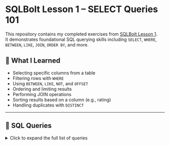 # SQLBolt Lesson 1 – SELECT Queries 101

This repository contains my completed exercises from [SQLBolt Lesson 1](https://sqlbolt.com/lesson/).  
It demonstrates foundational SQL querying skills including `SELECT`, `WHERE`, `BETWEEN`, `LIKE`, `JOIN`, `ORDER BY`, and more.

## 🧠 What I Learned

- Selecting specific columns from a table
- Filtering rows with `WHERE`
- Using `BETWEEN`, `LIKE`, `NOT`, and `OFFSET`
- Ordering and limiting results
- Performing JOIN operations
- Sorting results based on a column (e.g., rating)
- Handling duplicates with `DISTINCT`

---

## 📄 SQL Queries

<details>
<summary>Click to expand the full list of queries</summary>

```sql
-- Find the title of each film
SELECT Title FROM movies;

![image](https://github.com/user-attachments/assets/ae00de3b-3360-4237-8fba-8b86ce8bc769)

-- Find the director of each film
SELECT Director FROM movies;

-- Find the title and director of each film
SELECT Title, Director FROM movies;

-- Find the title and year of each film
SELECT Title, Year FROM movies;

-- Find all the information about each film
SELECT * FROM movies;

-- Find the movie with a row id of 6
SELECT * FROM movies WHERE Id = 6;

-- Find the movies released in the years between 2000 and 2010
SELECT * FROM movies WHERE Year BETWEEN 2000 AND 2010;

-- Find the movies not released in the years between 2000 and 2010
SELECT * FROM movies WHERE Year NOT BETWEEN 2000 AND 2010;

-- Find the first 5 Pixar movies and their release year
SELECT Title, Year FROM movies LIMIT 5;

-- Find all the Toy Story movies
SELECT * FROM movies WHERE Title LIKE 'Toy Story%';

-- Find all the movies directed by John Lasseter
SELECT * FROM movies WHERE Director = 'John Lasseter';

-- Find all the movies (and director) not directed by John Lasseter
SELECT * FROM movies WHERE Director <> 'John Lasseter';

-- Find all the WALL-* movies
SELECT * FROM movies WHERE Title LIKE 'WALL-%';

-- List all directors of Pixar movies (alphabetically), without duplicates
SELECT DISTINCT Director FROM movies;

-- List the last four Pixar movies released (most recent to least)
SELECT Title, Year FROM movies
ORDER BY Year DESC
LIMIT 4;

-- List the first five Pixar movies sorted alphabetically
SELECT Title, Year FROM movies
ORDER BY Title ASC
LIMIT 5;

-- List the next five Pixar movies sorted alphabetically
SELECT Title, Year FROM movies
ORDER BY Title ASC
LIMIT 5 OFFSET 5;

-- Find the domestic and international sales for each movie
SELECT Title, Domestic_sales, International_sales 
FROM movies 
JOIN Boxoffice ON movies.id = Boxoffice.movie_id;

-- Show movies that did better internationally than domestically
SELECT Title, Domestic_sales, International_sales 
FROM movies 
JOIN Boxoffice ON movies.id = Boxoffice.movie_id 
WHERE International_sales > Domestic_sales;

-- List all the movies by their ratings in descending order
SELECT Title, Rating 
FROM movies 
JOIN Boxoffice ON movies.id = Boxoffice.movie_id 
ORDER BY Rating DESC;
```
